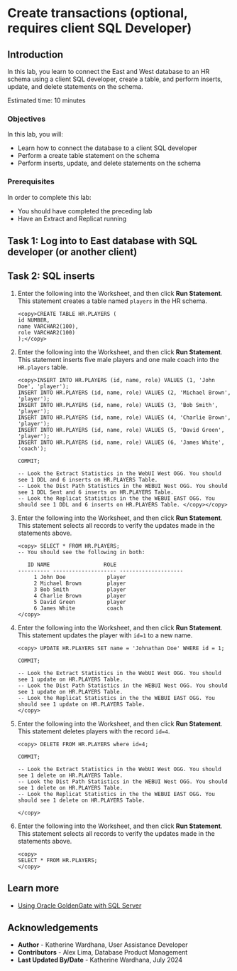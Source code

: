 # Create transactions (optional, requires client SQL Developer)

## Introduction

In this lab, you learn to connect the East and West database to an HR schema using a client SQL developer, create a table, and perform inserts, update, and delete statements on the schema.

Estimated time: 10 minutes

### Objectives

In this lab, you will:
* Learn how to connect the database to a client SQL developer
* Perform a create table statement on the schema 
* Perform inserts, update, and delete statements on the schema

### Prerequisites

In order to complete this lab:
* You should have completed the preceding lab
* Have an Extract and Replicat running

## Task 1: Log into to East database with SQL developer (or another client) 

## Task 2: SQL inserts

1. Enter the following into the Worksheet, and then click **Run Statement**. This statement creates a table named `players` in the HR schema.

    ```
    <copy>CREATE TABLE HR.PLAYERS (
    id NUMBER,
    name VARCHAR2(100),
    role VARCHAR2(100)
    );</copy>
    ```
2. Enter the following into the Worksheet, and then click **Run Statement**. This statement inserts five male players and one male coach into the `HR.players` table.

    ```
    <copy>INSERT INTO HR.PLAYERS (id, name, role) VALUES (1, 'John Doe', 'player');
    INSERT INTO HR.PLAYERS (id, name, role) VALUES (2, 'Michael Brown', 'player');
    INSERT INTO HR.PLAYERS (id, name, role) VALUES (3, 'Bob Smith', 'player');
    INSERT INTO HR.PLAYERS (id, name, role) VALUES (4, 'Charlie Brown', 'player');
    INSERT INTO HR.PLAYERS (id, name, role) VALUES (5, 'David Green', 'player');
    INSERT INTO HR.PLAYERS (id, name, role) VALUES (6, 'James White', 'coach');
    
    COMMIT;

    -- Look the Extract Statistics in the WebUI West OGG. You should see 1 DDL and 6 inserts on HR.PLAYERS Table.
    -- Look the Dist Path Statistics in the WEBUI West OGG. You should see 1 DDL Sent and 6 inserts on HR.PLAYERS Table.
    -- Look the Replicat Statistics in the the WEBUI EAST OGG. You should see 1 DDL and 6 inserts on HR.PLAYERS Table. </copy></copy>
    ```

3. Enter the following into the Worksheet, and then click **Run Statement**. This statement selects all records to verify the updates made in the statements above.
    ```
    <copy> SELECT * FROM HR.PLAYERS;
   -- You should see the following in both:

       ID NAME                 ROLE                
    ---------- -------------------- --------------------
         1 John Doe             player              
         2 Michael Brown        player              
         3 Bob Smith            player              
         4 Charlie Brown        player              
         5 David Green          player              
         6 James White          coach      
    </copy>
    ```

4. Enter the following into the Worksheet, and then click **Run Statement**. This statement updates the player with `id=1` to a new name.
    ```
    <copy> UPDATE HR.PLAYERS SET name = 'Johnathan Doe' WHERE id = 1; 

    COMMIT;

    -- Look the Extract Statistics in the WebUI West OGG. You should see 1 update on HR.PLAYERS Table.
    -- Look the Dist Path Statistics in the WEBUI West OGG. You should see 1 update on HR.PLAYERS Table.
    -- Look the Replicat Statistics in the the WEBUI EAST OGG. You should see 1 update on HR.PLAYERS Table.
    </copy>
    ```

5. Enter the following into the Worksheet, and then click **Run Statement**. This statement deletes players with the record `id=4`.
    ```
    <copy> DELETE FROM HR.PLAYERS where id=4;

    COMMIT;

    -- Look the Extract Statistics in the WebUI West OGG. You should see 1 delete on HR.PLAYERS Table.
    -- Look the Dist Path Statistics in the WEBUI West OGG. You should see 1 delete on HR.PLAYERS Table.
    -- Look the Replicat Statistics in the the WEBUI EAST OGG. You should see 1 delete on HR.PLAYERS Table.

    </copy>
    ```
6. Enter the following into the Worksheet, and then click **Run Statement**. This statement selects all records to verify the updates made in the statements above.

    ```
    <copy>
    SELECT * FROM HR.PLAYERS;
    </copy>
    ```

## Learn more

* [Using Oracle GoldenGate with SQL Server](https://docs.oracle.com/goldengate/c1230/gg-winux/GGHDB/18.1using-oracle-goldengate-sql-server.htm)

## Acknowledgements
* **Author** - Katherine Wardhana, User Assistance Developer
* **Contributors** -  Alex Lima, Database Product Management
* **Last Updated By/Date** - Katherine Wardhana, July 2024
